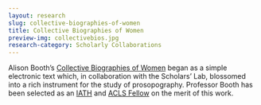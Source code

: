 ```yaml
---
layout: research
slug: collective-biographies-of-women
title: Collective Biographies of Women
preview-img: collectivebios.jpg
research-category: Scholarly Collaborations
---
```


Alison Booth’s [Collective Biographies of Women](http://womensbios.lib.virginia.edu/about) began as a simple electronic text which, in collaboration with the Scholars’ Lab, blossomed into a rich instrument for the study of prosopography. Professor Booth has been selected as an [IATH](http://iath.virginia.edu/) and [ACLS Fellow](http://www.acls.org/research/digital.aspx?id=798) on the merit of this work.
